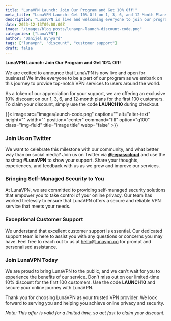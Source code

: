 ```yaml
---
title: "LunaVPN Launch: Join Our Program and Get 10% Off!"
meta_title: "LunaVPN Launch: Get 10% Off on 1, 3, 6, and 12-Month Plans"
description: "LunaVPN is live and welcoming everyone to join our program. For the first 100 customers, we are offering a 10% discount on 1, 3, 6, and 12-month plans."
date: 2023-12-13T09:00:00Z
image: "/images/blog_posts/lunavpn-launch-discount-code.png"
categories: ["LunaVPN"]
author: "Danijel Wynyard"
tags: ["lunavpn", "discount", "customer support"]
draft: false
---
```


**LunaVPN Launch: Join Our Program and Get 10% Off!**

We are excited to announce that LunaVPN is now live and open for business! We invite everyone to be a part of our program as we embark on this journey to provide top-notch VPN services to users around the world.

As a token of our appreciation for your support, we are offering an exclusive 10% discount on our 1, 3, 6, and 12-month plans for the first 100 customers. To claim your discount, simply use the code **LAUNCH10** during checkout.

{{< image src="images/launch-code.png" caption="" alt="alter-text" height="" width="" position="center" command="fill" option="q100" class="img-fluid" title="image title"  webp="false" >}}

### Join Us on Twitter

We want to celebrate this milestone with our community, and what better way than on social media? Join us on Twitter via [**@repasscloud**](https://x.com/repasscloud "RePass Cloud twitter account") and use the hashtag **#LunaVPN** to show your support. Share your thoughts, experiences, and feedback with us as we grow and improve our services.

### Bringing Self-Managed Security to You

At LunaVPN, we are committed to providing self-managed security solutions that empower you to take control of your online privacy. Our team has worked tirelessly to ensure that LunaVPN offers a secure and reliable VPN service that meets your needs.

### Exceptional Customer Support

We understand that excellent customer support is essential. Our dedicated support team is here to assist you with any questions or concerns you may have. Feel free to reach out to us at [hello@lunavpn.co](mailto:hello@lunavpn.co?Support "LunaVPN support email") for prompt and personalised assistance.

### Join LunaVPN Today

We are proud to bring LunaVPN to the public, and we can't wait for you to experience the benefits of our service. Don't miss out on our limited-time 10% discount for the first 100 customers. Use the code **LAUNCH10** and secure your online journey with LunaVPN.

Thank you for choosing LunaVPN as your trusted VPN provider. We look forward to serving you and helping you achieve online privacy and security.

*Note: This offer is valid for a limited time, so act fast to claim your discount.*
